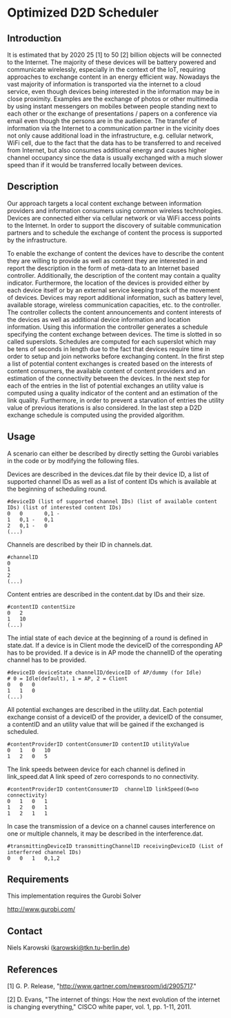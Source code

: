 Optimized D2D Scheduler
===============================

## Introduction

It is estimated that by 2020 25 [1] to 50 [2] billion objects will be connected to the Internet. The majority of these devices will be battery powered and communicate wirelessly, especially in the context of the IoT, requiring approaches to exchange content in an energy efficient way.
Nowadays the vast majority of information is transported via the internet to a cloud service, even though devices being interested in the information may be in close proximity. Examples are the exchange of photos or other multimedia by using instant messengers on mobiles between people standing next to each other or the exchange of presentations / papers on a conference via email even though the persons are in the audience.
The transfer of information via the Internet to a communication partner in the vicinity does not only cause additional load in the infrastructure, e.g. cellular network, WiFi cell, due to the fact that the data has to be transferred to and received from Internet, but also consumes additional energy and causes higher channel occupancy since the data is usually exchanged with a much slower speed than if it would be transferred locally between devices.

## Description

Our approach targets a local content exchange between information providers and information consumers using common wireless technologies. Devices are connected either via cellular network or via WiFi access points to the Internet. In order to support the discovery of suitable communication partners and to schedule the exchange of content the process is supported by the infrastructure.

To enable the exchange of content the devices have to describe the content they are willing to provide as well as content they are interested in and report the description in the form of meta-data to an Internet based controller. Additionally, the description of the content may contain a quality indicator. Furthermore, the location of the devices is provided either by each device itself or by an external service keeping track of the movement of devices. Devices may report additional information, such as battery level, available storage, wireless communication capacities, etc. to the controller.
The controller collects the content announcements and content interests of the devices as well as additional device information and location information. Using this information the controller generates a schedule specifying the content exchange between devices.  The time is slotted in so called superslots. Schedules are computed for each superslot which may be tens of seconds in length due to the fact that devices require time in order to setup and join networks before exchanging content.
In the first step a list of potential content exchanges is created based on the interests of content consumers, the available content of content providers and an estimation of the connectivity between the devices. In the next step for each of the entries in the list of potential exchanges an utility value is computed using a quality indicator of the content and an estimation of the link quality. Furthermore, in order to prevent a starvation of entries the utility value of previous iterations is also considered. In the last step a D2D exchange schedule is computed using  the provided algorithm. 


## Usage

A scenario can either be described by directly setting the Gurobi variables in the code or by modifying the following files.

Devices are described in the devices.dat file by their device ID, a list of supported channel IDs as well as a list of content IDs which is available at the beginning of scheduling round.
```
#deviceID (list of supported channel IDs) (list of available content IDs) (list of interested content IDs)
0	0		0,1	-
1	0,1	-	0,1
2	0,1	-	0
(...)
```

Channels are described by their ID in channels.dat.
```
#channelID
0
1
2
(...)
```

Content entries are described in the content.dat by IDs and their size.
```
#contentID contentSize
0	2
1 	10
(...)
```

The intial state of each device at the beginning of a round is defined in state.dat. If a device is in Client mode the deviceID of the corresponding AP has to be provided. If a device is in AP mode the channelID of the operating channel has to be provided.
```
#deviceID deviceState channelID/deviceID of AP/dummy (for Idle)
# 0 = Idle(default), 1 = AP, 2 = Client
0	0	0
1   1   0
(...)
```

All potential exchanges are described in the utility.dat. Each potential exchange consist of a deviceID of the provider, a deviceID of the consumer, a contentID and an utility value that will be gained if the exchanged is scheduled.
```
#contentProviderID contentConsumerID contentID utilityValue
0	1	0	10
1	2	0	5
```

The link speeds between device for each channel is defined in link_speed.dat A link speed of zero corresponds to no connectivity.
```
#contentProviderID contentConsumerID  channelID linkSpeed(0=no connectivity)
0	1	0	1
1	2	0	1
1	2	1	1
```

In case the transmission of a device on a channel causes interference on one or multiple channels, it may be described in the interference.dat. 
```
#transmittingDeviceID transmittingChannelID receivingDeviceID (List of interferred channel IDs)
0 	0 	1 	0,1,2
```


## Requirements

This implementation requires the Gurobi Solver

http://www.gurobi.com/

## Contact

Niels Karowski (karowski@tkn.tu-berlin.de)

## References

[1]	G. P. Release, "http://www.gartner.com/newsroom/id/2905717."

[2]	D. Evans, "The internet of things: How the next evolution of the internet is changing everything," CISCO white paper, vol. 1, pp. 1-11, 2011.


